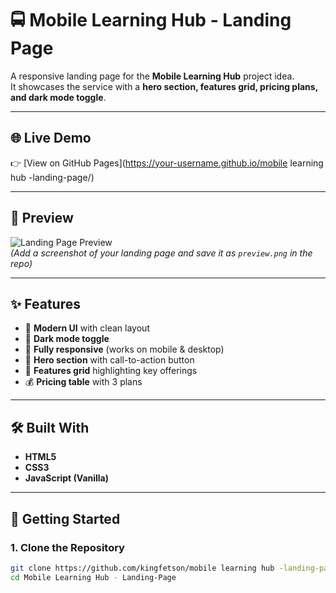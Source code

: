 # 🚍 Mobile Learning Hub - Landing Page

A responsive landing page for the **Mobile Learning Hub** project idea.  
It showcases the service with a **hero section, features grid, pricing plans, and dark mode toggle**.  

---

## 🌐 Live Demo
👉 [View on GitHub Pages](https://your-username.github.io/mobile learning hub -landing-page/)

---

## 📸 Preview
![Landing Page Preview](preview.png)  
*(Add a screenshot of your landing page and save it as `preview.png` in the repo)*

---

## ✨ Features
- 🎨 **Modern UI** with clean layout  
- 🌙 **Dark mode toggle**  
- 📱 **Fully responsive** (works on mobile & desktop)  
- 📝 **Hero section** with call-to-action button  
- 🔑 **Features grid** highlighting key offerings  
- 💰 **Pricing table** with 3 plans  

---

## 🛠️ Built With
- **HTML5**
- **CSS3**
- **JavaScript (Vanilla)**

---

## 🚀 Getting Started

### 1. Clone the Repository
```bash
git clone https://github.com/kingfetson/mobile learning hub -landing-page.git
cd Mobile Learning Hub - Landing-Page
